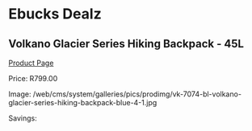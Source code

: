 
# Ebucks Dealz
## Volkano Glacier Series Hiking Backpack - 45L
[Product Page](https://www.ebucks.com/web/shop/productSelected.do?prodId=1049166836&catId=714965764)

Price: R799.00

Image: /web/cms/system/galleries/pics/prodimg/vk-7074-bl-volkano-glacier-series-hiking-backpack-blue-4-1.jpg

Savings: 


	